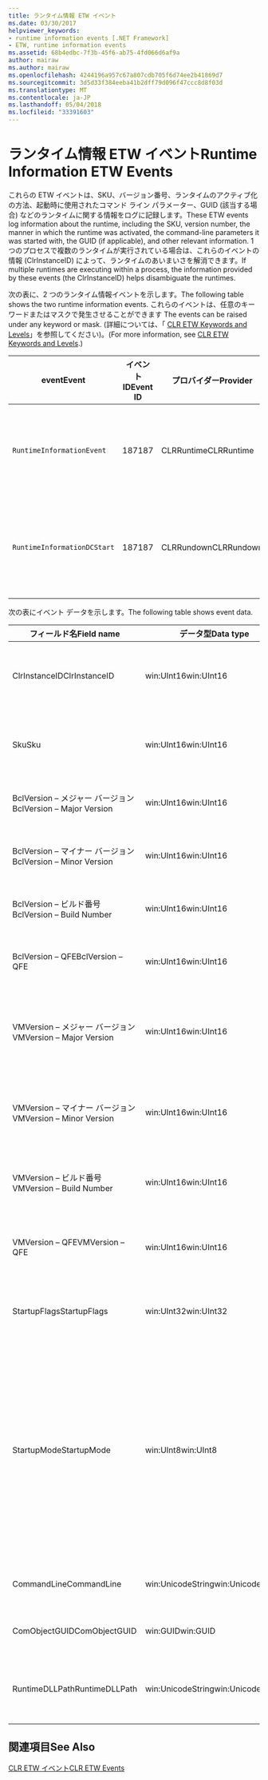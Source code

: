 ```yaml
---
title: ランタイム情報 ETW イベント
ms.date: 03/30/2017
helpviewer_keywords:
- runtime information events [.NET Framework]
- ETW, runtime information events
ms.assetid: 68b4edbc-7f3b-45f6-ab75-4fd066d6af9a
author: mairaw
ms.author: mairaw
ms.openlocfilehash: 4244196a957c67a807cdb705f6d74ee2b41869d7
ms.sourcegitcommit: 3d5d33f384eeba41b2dff79d096f47ccc8d8f03d
ms.translationtype: MT
ms.contentlocale: ja-JP
ms.lasthandoff: 05/04/2018
ms.locfileid: "33391603"
---
```

# <a name="runtime-information-etw-events"></a><span data-ttu-id="b3226-102">ランタイム情報 ETW イベント</span><span class="sxs-lookup"><span data-stu-id="b3226-102">Runtime Information ETW Events</span></span>
<span data-ttu-id="b3226-103">これらの ETW イベントは、SKU、バージョン番号、ランタイムのアクティブ化の方法、起動時に使用されたコマンド ライン パラメーター、GUID (該当する場合) などのランタイムに関する情報をログに記録します。</span><span class="sxs-lookup"><span data-stu-id="b3226-103">These ETW events log information about the runtime, including the SKU, version number, the manner in which the runtime was activated, the command-line parameters it was started with, the GUID (if applicable), and other relevant information.</span></span> <span data-ttu-id="b3226-104">1 つのプロセスで複数のランタイムが実行されている場合は、これらのイベントの情報 (ClrInstanceID) によって、ランタイムのあいまいさを解消できます。</span><span class="sxs-lookup"><span data-stu-id="b3226-104">If multiple runtimes are executing within a process, the information provided by these events (the ClrInstanceID) helps disambiguate the runtimes.</span></span>  
  
 <span data-ttu-id="b3226-105">次の表に、2 つのランタイム情報イベントを示します。</span><span class="sxs-lookup"><span data-stu-id="b3226-105">The following table shows the two runtime information events.</span></span> <span data-ttu-id="b3226-106">これらのイベントは、任意のキーワードまたはマスクで発生させることができます </span><span class="sxs-lookup"><span data-stu-id="b3226-106">The events can be raised under any keyword or mask.</span></span> <span data-ttu-id="b3226-107">(詳細については、「 [CLR ETW Keywords and Levels](../../../docs/framework/performance/clr-etw-keywords-and-levels.md)」を参照してください)。</span><span class="sxs-lookup"><span data-stu-id="b3226-107">(For more information, see [CLR ETW Keywords and Levels](../../../docs/framework/performance/clr-etw-keywords-and-levels.md).)</span></span>  
  
|<span data-ttu-id="b3226-108">event</span><span class="sxs-lookup"><span data-stu-id="b3226-108">Event</span></span>|<span data-ttu-id="b3226-109">イベント ID</span><span class="sxs-lookup"><span data-stu-id="b3226-109">Event ID</span></span>|<span data-ttu-id="b3226-110">プロバイダー</span><span class="sxs-lookup"><span data-stu-id="b3226-110">Provider</span></span>|<span data-ttu-id="b3226-111">説明</span><span class="sxs-lookup"><span data-stu-id="b3226-111">Description</span></span>|  
|-----------|--------------|--------------|-----------------|  
|`RuntimeInformationEvent`|<span data-ttu-id="b3226-112">187</span><span class="sxs-lookup"><span data-stu-id="b3226-112">187</span></span>|<span data-ttu-id="b3226-113">CLRRuntime</span><span class="sxs-lookup"><span data-stu-id="b3226-113">CLRRuntime</span></span>|<span data-ttu-id="b3226-114">ランタイムが読み込まれたときに発生します。</span><span class="sxs-lookup"><span data-stu-id="b3226-114">Raised when a runtime is loaded.</span></span>|  
|`RuntimeInformationDCStart`|<span data-ttu-id="b3226-115">187</span><span class="sxs-lookup"><span data-stu-id="b3226-115">187</span></span>|<span data-ttu-id="b3226-116">CLRRundown</span><span class="sxs-lookup"><span data-stu-id="b3226-116">CLRRundown</span></span>|<span data-ttu-id="b3226-117">読み込まれているランタイムを列挙します。</span><span class="sxs-lookup"><span data-stu-id="b3226-117">Enumerates the runtimes that are loaded.</span></span>|  
  
 <span data-ttu-id="b3226-118">次の表にイベント データを示します。</span><span class="sxs-lookup"><span data-stu-id="b3226-118">The following table shows event data.</span></span>  
  
|<span data-ttu-id="b3226-119">フィールド名</span><span class="sxs-lookup"><span data-stu-id="b3226-119">Field name</span></span>|<span data-ttu-id="b3226-120">データ型</span><span class="sxs-lookup"><span data-stu-id="b3226-120">Data type</span></span>|<span data-ttu-id="b3226-121">説明</span><span class="sxs-lookup"><span data-stu-id="b3226-121">Description</span></span>|  
|----------------|---------------|-----------------|  
|<span data-ttu-id="b3226-122">ClrInstanceID</span><span class="sxs-lookup"><span data-stu-id="b3226-122">ClrInstanceID</span></span>|<span data-ttu-id="b3226-123">win:UInt16</span><span class="sxs-lookup"><span data-stu-id="b3226-123">win:UInt16</span></span>|<span data-ttu-id="b3226-124">CLR または CoreCLR のインスタンスの一意の ID。</span><span class="sxs-lookup"><span data-stu-id="b3226-124">Unique ID for the instance of CLR or CoreCLR.</span></span>|  
|<span data-ttu-id="b3226-125">Sku</span><span class="sxs-lookup"><span data-stu-id="b3226-125">Sku</span></span>|<span data-ttu-id="b3226-126">win:UInt16</span><span class="sxs-lookup"><span data-stu-id="b3226-126">win:UInt16</span></span>|<span data-ttu-id="b3226-127">1 – デスクトップ CLR。</span><span class="sxs-lookup"><span data-stu-id="b3226-127">1 – Desktop CLR.</span></span><br /><br /> <span data-ttu-id="b3226-128">2 – CoreCLR。</span><span class="sxs-lookup"><span data-stu-id="b3226-128">2 – CoreCLR.</span></span>|  
|<span data-ttu-id="b3226-129">BclVersion – メジャー バージョン</span><span class="sxs-lookup"><span data-stu-id="b3226-129">BclVersion – Major Version</span></span>|<span data-ttu-id="b3226-130">win:UInt16</span><span class="sxs-lookup"><span data-stu-id="b3226-130">win:UInt16</span></span>|<span data-ttu-id="b3226-131">mscorlib.dll のメジャー バージョン。</span><span class="sxs-lookup"><span data-stu-id="b3226-131">Major version of mscorlib.dll.</span></span>|  
|<span data-ttu-id="b3226-132">BclVersion – マイナー バージョン</span><span class="sxs-lookup"><span data-stu-id="b3226-132">BclVersion – Minor Version</span></span>|<span data-ttu-id="b3226-133">win:UInt16</span><span class="sxs-lookup"><span data-stu-id="b3226-133">win:UInt16</span></span>|<span data-ttu-id="b3226-134">mscorlib.dll のマイナー バージョン番号。</span><span class="sxs-lookup"><span data-stu-id="b3226-134">Minor version number of mscorlib.dll.</span></span>|  
|<span data-ttu-id="b3226-135">BclVersion – ビルド番号</span><span class="sxs-lookup"><span data-stu-id="b3226-135">BclVersion – Build Number</span></span>|<span data-ttu-id="b3226-136">win:UInt16</span><span class="sxs-lookup"><span data-stu-id="b3226-136">win:UInt16</span></span>|<span data-ttu-id="b3226-137">mscorlib.dll のビルド番号。</span><span class="sxs-lookup"><span data-stu-id="b3226-137">Build number of mscorlib.dll.</span></span>|  
|<span data-ttu-id="b3226-138">BclVersion – QFE</span><span class="sxs-lookup"><span data-stu-id="b3226-138">BclVersion – QFE</span></span>|<span data-ttu-id="b3226-139">win:UInt16</span><span class="sxs-lookup"><span data-stu-id="b3226-139">win:UInt16</span></span>|<span data-ttu-id="b3226-140">mscorlib.dll の修正プログラムのバージョン番号。</span><span class="sxs-lookup"><span data-stu-id="b3226-140">Hotfix version number of mscorlib.dll.</span></span>|  
|<span data-ttu-id="b3226-141">VMVersion – メジャー バージョン</span><span class="sxs-lookup"><span data-stu-id="b3226-141">VMVersion – Major Version</span></span>|<span data-ttu-id="b3226-142">win:UInt16</span><span class="sxs-lookup"><span data-stu-id="b3226-142">win:UInt16</span></span>|<span data-ttu-id="b3226-143">clr.dll または coreclr.dll (SKU によって決まる) のバージョン。</span><span class="sxs-lookup"><span data-stu-id="b3226-143">Version of clr.dll or coreclr.dll, depending on SKU.</span></span>|  
|<span data-ttu-id="b3226-144">VMVersion – マイナー バージョン</span><span class="sxs-lookup"><span data-stu-id="b3226-144">VMVersion – Minor Version</span></span>|<span data-ttu-id="b3226-145">win:UInt16</span><span class="sxs-lookup"><span data-stu-id="b3226-145">win:UInt16</span></span>|<span data-ttu-id="b3226-146">clr.dll または coreclr.dll (SKU によって決まる) のマイナー バージョン。</span><span class="sxs-lookup"><span data-stu-id="b3226-146">Minor version of clr.dll or coreclr.dll, depending on SKU.</span></span>|  
|<span data-ttu-id="b3226-147">VMVersion – ビルド番号</span><span class="sxs-lookup"><span data-stu-id="b3226-147">VMVersion – Build Number</span></span>|<span data-ttu-id="b3226-148">win:UInt16</span><span class="sxs-lookup"><span data-stu-id="b3226-148">win:UInt16</span></span>|<span data-ttu-id="b3226-149">clr.dll または coreclr.dll のビルド番号。</span><span class="sxs-lookup"><span data-stu-id="b3226-149">Build number of clr.dll or coreclr.dll.</span></span>|  
|<span data-ttu-id="b3226-150">VMVersion – QFE</span><span class="sxs-lookup"><span data-stu-id="b3226-150">VMVersion – QFE</span></span>|<span data-ttu-id="b3226-151">win:UInt16</span><span class="sxs-lookup"><span data-stu-id="b3226-151">win:UInt16</span></span>|<span data-ttu-id="b3226-152">clr.dll または coreclr.dll の修正プログラムのバージョン番号。</span><span class="sxs-lookup"><span data-stu-id="b3226-152">Hotfix version number of clr.dll or coreclr.dll.</span></span>|  
|<span data-ttu-id="b3226-153">StartupFlags</span><span class="sxs-lookup"><span data-stu-id="b3226-153">StartupFlags</span></span>|<span data-ttu-id="b3226-154">win:UInt32</span><span class="sxs-lookup"><span data-stu-id="b3226-154">win:UInt32</span></span>|<span data-ttu-id="b3226-155">mscoree.h で定義された起動フラグ。</span><span class="sxs-lookup"><span data-stu-id="b3226-155">Startup flags defined in mscoree.h.</span></span>|  
|<span data-ttu-id="b3226-156">StartupMode</span><span class="sxs-lookup"><span data-stu-id="b3226-156">StartupMode</span></span>|<span data-ttu-id="b3226-157">win:UInt8</span><span class="sxs-lookup"><span data-stu-id="b3226-157">win:UInt8</span></span>|<span data-ttu-id="b3226-158">0x01 - マネージ実行可能ファイル。</span><span class="sxs-lookup"><span data-stu-id="b3226-158">0x01 - Managed executable.</span></span><br /><br /> <span data-ttu-id="b3226-159">0x02 - ホストされた CLR。</span><span class="sxs-lookup"><span data-stu-id="b3226-159">0x02 - Hosted CLR.</span></span><br /><br /> <span data-ttu-id="b3226-160">0x04 - C++ マネージ相互運用。</span><span class="sxs-lookup"><span data-stu-id="b3226-160">0x04 - C++ managed interop.</span></span><br /><br /> <span data-ttu-id="b3226-161">0x08 - COM アクティブ化。</span><span class="sxs-lookup"><span data-stu-id="b3226-161">0x08 - COM-activated.</span></span><br /><br /> <span data-ttu-id="b3226-162">0x10 - その他。</span><span class="sxs-lookup"><span data-stu-id="b3226-162">0x10 - Other.</span></span>|  
|<span data-ttu-id="b3226-163">CommandLine</span><span class="sxs-lookup"><span data-stu-id="b3226-163">CommandLine</span></span>|<span data-ttu-id="b3226-164">win:UnicodeString</span><span class="sxs-lookup"><span data-stu-id="b3226-164">win:UnicodeString</span></span>|<span data-ttu-id="b3226-165">StartupMode=0x01 の場合のみ null 以外。</span><span class="sxs-lookup"><span data-stu-id="b3226-165">Non-null only if StartupMode=0x01.</span></span>|  
|<span data-ttu-id="b3226-166">ComObjectGUID</span><span class="sxs-lookup"><span data-stu-id="b3226-166">ComObjectGUID</span></span>|<span data-ttu-id="b3226-167">win:GUID</span><span class="sxs-lookup"><span data-stu-id="b3226-167">win:GUID</span></span>|<span data-ttu-id="b3226-168">StartupMode=0x08 の場合のみ null 以外。</span><span class="sxs-lookup"><span data-stu-id="b3226-168">Non-null only if StartupMode=0x08.</span></span>|  
|<span data-ttu-id="b3226-169">RuntimeDLLPath</span><span class="sxs-lookup"><span data-stu-id="b3226-169">RuntimeDLLPath</span></span>|<span data-ttu-id="b3226-170">win:UnicodeString</span><span class="sxs-lookup"><span data-stu-id="b3226-170">win:UnicodeString</span></span>|<span data-ttu-id="b3226-171">プロセスに読み込まれた CLR .dll ファイルへのパス。</span><span class="sxs-lookup"><span data-stu-id="b3226-171">Path to the CLR .dll file that was loaded into the process.</span></span>|  
  
## <a name="see-also"></a><span data-ttu-id="b3226-172">関連項目</span><span class="sxs-lookup"><span data-stu-id="b3226-172">See Also</span></span>  
 [<span data-ttu-id="b3226-173">CLR ETW イベント</span><span class="sxs-lookup"><span data-stu-id="b3226-173">CLR ETW Events</span></span>](../../../docs/framework/performance/clr-etw-events.md)

